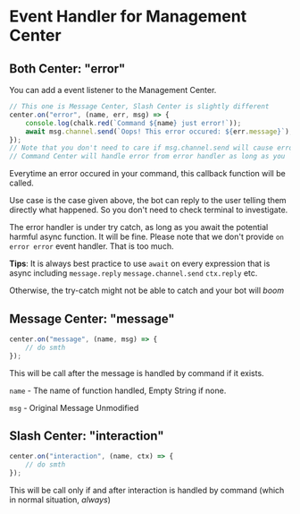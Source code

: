 # Event Handler for Management Center

## Both Center: "error"

You can add a event listener to the Management Center.

```ts
// This one is Message Center, Slash Center is slightly different
center.on("error", (name, err, msg) => {
    console.log(chalk.red(`Command ${name} just error!`));
    await msg.channel.send(`Oops! This error occured: ${err.message}`);
});
// Note that you don't need to care if msg.channel.send will cause error
// Command Center will handle error from error handler as long as you `await`
```

Everytime an error occured in your command, this callback function will be called.

Use case is the case given above, the bot can reply to the user telling them directly what happened. So you don't need to check terminal to investigate.

The error handler is under try catch, as long as you await the potential harmful async function. It will be fine. Please note that we don't provide `on error error` event handler. That is too much.

**Tips**: It is always best practice to use `await` on every expression that is async including `message.reply` `message.channel.send` `ctx.reply` etc.

Otherwise, the try-catch might not be able to catch and your bot will *boom*

## Message Center: "message"

```ts
center.on("message", (name, msg) => {
    // do smth
});
```

This will be call after the message is handled by command if it exists.

`name` - The name of function handled, Empty String if none.

`msg` - Original Message Unmodified

## Slash Center: "interaction"

```ts
center.on("interaction", (name, ctx) => {
    // do smth
});
```

This will be call only if and after interaction is handled by command
(which in normal situation, *always*)
